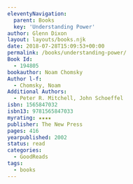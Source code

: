 ```yaml
---
eleventyNavigation:
  parent: Books
  key: 'Understanding Power'
author: Glenn Dixon
layout: layouts/books.njk
date: 2018-07-28T15:09:53+00:00
permalink: /books/understanding-power/
Book Id:
  - 194805
bookauthor: Noam Chomsky
Author l-f:
  - Chomsky, Noam
Additional Authors:
  - Peter R. Mitchell, John Schoeffel
isbn: 1565847032
isbn13: 9781565847033
myrating: ★★★★
publisher: The New Press
pages: 416
yearpublished: 2002
status: read
categories:
  - GoodReads
tags:
  - books
---
```

